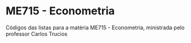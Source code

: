 # ME715 - Econometria
Códigos das listas para a matéria ME715 - Econometria, ministrada pelo professor Carlos Trucios
